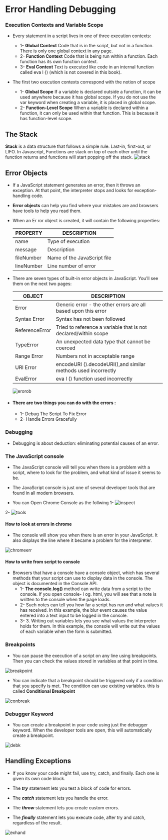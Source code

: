 # Error Handling Debugging
### Execution Contexts and Variable Scope
* Every statement in a script lives in one of three
execution contexts:
  * 1- **Global Context** Code that is in the script, but not in a function. There is only one global context in any page.
  * 2- **Function Context** Code that is being run within a function. Each function has its own function context.
  * 3- **Eval Context** Text is executed like code in an internal function called eva l {) (which is not covered in this book).

* The first two execution contexts correspond with the notion of scope
  * 1- **Global Scope** If a variable is declared outside a function, it can be used anywhere because it has global scope. If you do not use the var keyword when creating a variable, it is placed in global scope.
  * 2- **Function-Level Scope** When a variable is declared within a function, it can only be used within that function. This is because it has function-level scope.
## The Stack
**Stack** is a data structure that follows a simple rule. Last-in, first-out, or LIFO. In Javascript,  Functions are stack on top of each other until the function returns and functions will start popping off the stack.
![stack](https://res.cloudinary.com/practicaldev/image/fetch/s--o4oEkzug--/c_limit%2Cf_auto%2Cfl_progressive%2Cq_auto%2Cw_880/https://dev-to-uploads.s3.amazonaws.com/i/hmx76lefmzylwpnqffge.png)

## Error Objects
  - If a JavaScript statement generates an error, then it throws an exception. At that point, the interpreter stops and looks for exception-handling code.
  - **Error objects** can help you find where your mistakes are and browsers have tools to help you read them.
  - When an Er ror object is created, it will contain the following properties:

    | PROPERTY | DESCRIPTION |
    | -------- | ----------- |
    | name | Type of execution |
    | message | Description |
    | fileNumber | Name of the JavaScript file |
    | lineNumber | Line number of error |

  - There are seven types of built-in error objects in JavaScript. You'll see them on the next two pages:

    | OBJECT | DESCRIPTION |
    | ------ | ----------- |
    | Error | Generic error - the other errors are all based upon this error |
    | Syntax Error | Syntax has not been followed |
    | ReferenceError | Tried to reference a variable that is not declared/within scope |
    | TypeError | An unexpected data type that cannot be coerced |
    | Range Error | Numbers not in acceptable range |
    | URI Error | encodeURI ().decodeURI(),and similar methods used incorrectly |
    | EvalError | eva l () function used incorrectly |

    ![erorob](https://www.lambdatest.com/blog/wp-content/uploads/2018/04/Error1.png)

* #### There are two things you can do with the errors : 
  - 1- Debug The Script To Fix Error
  - 2- Handle Errors Gracefully

### Debugging
  - Debugging is about deduction: eliminating potential causes of an error.

### The JavaScript console
 - The JavaScript console will tell you when there is a problem with a script, where to look for the problem, and what kind of issue it seems to be.

 - The JavaScript console is just one of several developer tools that are found in all modern browsers.

 - You can Open Chrome Console as the follwing 
 1- ![inspect](https://developer-chrome-com.imgix.net/image/admin/yDROFVw6p2poGhkOdFKu.png?w=845)

2- ![tools](https://developer-chrome-com.imgix.net/image/admin/0bZRHFrsZGxpTAWhYCg6.png?w=845)

#### How to look at errors in chrome
 - The console will show you when there is an error in your JavaScript. It also displays the line where it became a problem for the interpreter.

 ![chromeerr](https://umaar.com/assets/images/dev-tips/inline-js-errors.gif)

#### How to write from script to console
 - Browsers that have a console have a console object, which has several methods that your script can use to display data in the console. The object is documented in the Console API.
   * 1- **The console.log()** method can write data from a script to the console. If you open console- l og. html, you will see that a note is written to the console when the page loads.
   * 2-  Such notes can tell you how far a script has run and what values it has received. In this example, the blur event causes the value entered into a text input to be logged in the console.
   * 3- 3. Writing out variables lets you see what values the interpreter holds for them. In this example, the console will write out the values of each variable when the form is submitted.

### Breakpoints
  - You can pause the execution of a script on any line using breakpoints. Then you can check the values stored in variables at that point in time.

![breakpoint](https://javascript.info/article/debugging-chrome/chrome-sources-breakpoint.svg)

  - You can indicate that a breakpoint should be triggered only if a condition that you specify is met. The condition can use existing variables. this is called **Conditional Breakpoint**

  ![conbreak](https://davidwalsh.name/demo/conditional-breakpoints/1.png)

### Debugger Keyword
 - You can create a breakpoint in your code using just the debugger keyword. When the developer tools are open, this will automatically create a breakpoint.

 ![debk](https://datacadamia.com/_media/web/javascript/debug/javascript_debugger_keyword_in_devtool.png)

 ## Handling Exceptions
  - If you know your code might fail, use try, catch, and finally. Each one is given its own code block.
  - The ***try*** statement lets you test a block of code for errors.

  - The ***catch*** statement lets you handle the error.

  - The ***throw*** statement lets you create custom errors.

   - The ***finally*** statement lets you execute code, after try and catch, regardless of the result.
   
 ![exhand](https://miro.medium.com/max/5892/1*fxPvqJ-Tu-sFJSNFbDAA4g.png)